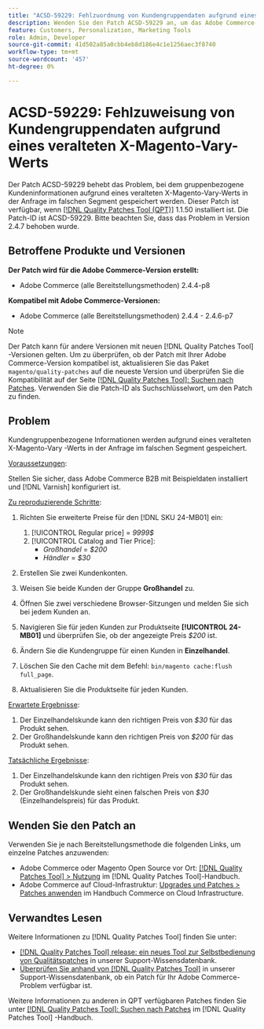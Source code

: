 ```yaml
---
title: "ACSD-59229: Fehlzuordnung von Kundengruppendaten aufgrund eines veralteten X-Magento-Vary-Werts"
description: Wenden Sie den Patch ACSD-59229 an, um das Adobe Commerce-Problem zu beheben, bei dem gruppenbezogene Kundeninformationen aufgrund eines veralteten X-Magento-Vary-Werts in der Anfrage im falschen Segment gespeichert werden.
feature: Customers, Personalization, Marketing Tools
role: Admin, Developer
source-git-commit: 41d502a85a0cbb4eb8d186e4c1e1256aec3f8740
workflow-type: tm+mt
source-wordcount: '457'
ht-degree: 0%

---
```


# ACSD-59229: Fehlzuweisung von Kundengruppendaten aufgrund eines veralteten X-Magento-Vary-Werts

Der Patch ACSD-59229 behebt das Problem, bei dem gruppenbezogene Kundeninformationen aufgrund eines veralteten X-Magento-Vary-Werts in der Anfrage im falschen Segment gespeichert werden. Dieser Patch ist verfügbar, wenn [[!DNL Quality Patches Tool (QPT)]](/help/announcements/adobe-commerce-announcements/magento-quality-patches-released-new-tool-to-self-serve-quality-patches.md) 1.1.50 installiert ist. Die Patch-ID ist ACSD-59229. Bitte beachten Sie, dass das Problem in Version 2.4.7 behoben wurde.

## Betroffene Produkte und Versionen

**Der Patch wird für die Adobe Commerce-Version erstellt:**

* Adobe Commerce (alle Bereitstellungsmethoden) 2.4.4-p8

**Kompatibel mit Adobe Commerce-Versionen:**

* Adobe Commerce (alle Bereitstellungsmethoden) 2.4.4 - 2.4.6-p7

>[!NOTE]
>
>Der Patch kann für andere Versionen mit neuen [!DNL Quality Patches Tool] -Versionen gelten. Um zu überprüfen, ob der Patch mit Ihrer Adobe Commerce-Version kompatibel ist, aktualisieren Sie das Paket `magento/quality-patches` auf die neueste Version und überprüfen Sie die Kompatibilität auf der Seite [[!DNL Quality Patches Tool]: Suchen nach Patches](https://experienceleague.adobe.com/tools/commerce-quality-patches/index.html). Verwenden Sie die Patch-ID als Suchschlüsselwort, um den Patch zu finden.

## Problem

Kundengruppenbezogene Informationen werden aufgrund eines veralteten X-Magento-Vary -Werts in der Anfrage im falschen Segment gespeichert.

<u>Voraussetzungen</u>:

Stellen Sie sicher, dass Adobe Commerce B2B mit Beispieldaten installiert und [!DNL Varnish] konfiguriert ist.

<u>Zu reproduzierende Schritte</u>:

1. Richten Sie erweiterte Preise für den [!DNL SKU 24-MB01] ein:
   1. [!UICONTROL Regular price] = *9999$*
   1. [!UICONTROL Catalog and Tier Price]:
      * *Großhandel* = *$200*
      * *Händler* = *$30*

1. Erstellen Sie zwei Kundenkonten.
1. Weisen Sie beide Kunden der Gruppe **Großhandel** zu.
1. Öffnen Sie zwei verschiedene Browser-Sitzungen und melden Sie sich bei jedem Kunden an.
1. Navigieren Sie für jeden Kunden zur Produktseite **[!UICONTROL 24-MB01]** und überprüfen Sie, ob der angezeigte Preis *$200* ist.
1. Ändern Sie die Kundengruppe für einen Kunden in **Einzelhandel**.
1. Löschen Sie den Cache mit dem Befehl: `bin/magento cache:flush full_page`.
1. Aktualisieren Sie die Produktseite für jeden Kunden.

<u>Erwartete Ergebnisse</u>:

1. Der Einzelhandelskunde kann den richtigen Preis von *$30* für das Produkt sehen.
1. Der Großhandelskunde kann den richtigen Preis von *$200* für das Produkt sehen.

<u>Tatsächliche Ergebnisse</u>:

1. Der Einzelhandelskunde kann den richtigen Preis von *$30* für das Produkt sehen.
1. Der Großhandelskunde sieht einen falschen Preis von *$30* (Einzelhandelspreis) für das Produkt.

## Wenden Sie den Patch an

Verwenden Sie je nach Bereitstellungsmethode die folgenden Links, um einzelne Patches anzuwenden:

* Adobe Commerce oder Magento Open Source vor Ort: [[!DNL Quality Patches Tool] > Nutzung](https://experienceleague.adobe.com/docs/commerce-operations/tools/quality-patches-tool/usage.html) im [!DNL Quality Patches Tool]-Handbuch.
* Adobe Commerce auf Cloud-Infrastruktur: [Upgrades und Patches > Patches anwenden](https://experienceleague.adobe.com/docs/commerce-cloud-service/user-guide/develop/upgrade/apply-patches.html) im Handbuch Commerce on Cloud Infrastructure.

## Verwandtes Lesen

Weitere Informationen zu [!DNL Quality Patches Tool] finden Sie unter:

* [[!DNL Quality Patches Tool] release: ein neues Tool zur Selbstbedienung von Qualitätspatches](/help/announcements/adobe-commerce-announcements/magento-quality-patches-released-new-tool-to-self-serve-quality-patches.md) in unserer Support-Wissensdatenbank.
* [Überprüfen Sie anhand von  [!DNL Quality Patches Tool]](/help/support-tools/patches-available-in-qpt-tool/check-patch-for-magento-issue-with-magento-quality-patches.md) in unserer Support-Wissensdatenbank, ob ein Patch für Ihr Adobe Commerce-Problem verfügbar ist.

Weitere Informationen zu anderen in QPT verfügbaren Patches finden Sie unter [[!DNL Quality Patches Tool]: Suchen nach Patches](https://experienceleague.adobe.com/tools/commerce-quality-patches/index.html) im [!DNL Quality Patches Tool] -Handbuch.
